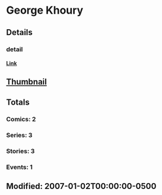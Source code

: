 # George  Khoury 
## Details
### detail
#### [Link](http://marvel.com/comics/creators/8538/george_khoury?utm_campaign=apiRef&utm_source=225578a89fc76f3d20fbffda5d17a88d)
## [Thumbnail](http://i.annihil.us/u/prod/marvel/i/mg/b/40/image_not_available.jpg)
## Totals
### Comics: 2
### Series: 3
### Stories: 3
### Events: 1
## Modified: 2007-01-02T00:00:00-0500